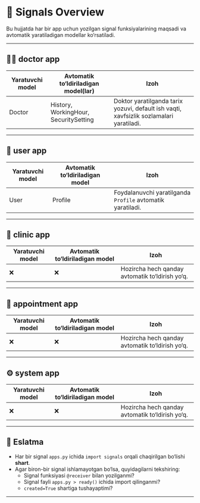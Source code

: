 # 🔔 Signals Overview

Bu hujjatda har bir app uchun yozilgan signal funksiyalarining maqsadi va avtomatik yaratiladigan modellar ko‘rsatiladi.

---

## 🧑‍⚕️ doctor app

| Yaratuvchi model | Avtomatik to‘ldiriladigan model(lar)                         | Izoh                                                         |
|------------------|---------------------------------------------------------------|--------------------------------------------------------------|
| Doctor           | History, WorkingHour, SecuritySetting                         | Doktor yaratilganda tarix yozuvi, default ish vaqti, xavfsizlik sozlamalari yaratiladi. |

---

## 👤 user app

| Yaratuvchi model | Avtomatik to‘ldiriladigan model | Izoh                                          |
|------------------|----------------------------------|-----------------------------------------------|
| User             | Profile                          | Foydalanuvchi yaratilganda `Profile` avtomatik yaratiladi. |

---

## 🏥 clinic app

| Yaratuvchi model | Avtomatik to‘ldiriladigan model | Izoh                                      |
|------------------|----------------------------------|-------------------------------------------|
| ❌               | ❌                                | Hozircha hech qanday avtomatik to‘ldirish yo‘q. |

---

## 📅 appointment app

| Yaratuvchi model | Avtomatik to‘ldiriladigan model | Izoh                                      |
|------------------|----------------------------------|-------------------------------------------|
| ❌               | ❌                                | Hozircha hech qanday avtomatik to‘ldirish yo‘q. |

---

## ⚙️ system app

| Yaratuvchi model | Avtomatik to‘ldiriladigan model | Izoh                                      |
|------------------|----------------------------------|-------------------------------------------|
| ❌               | ❌                                | Hozircha hech qanday avtomatik to‘ldirish yo‘q. |

---

## 🔄 Eslatma

- Har bir signal `apps.py` ichida `import signals` orqali chaqirilgan bo‘lishi **shart**.
- Agar biron-bir signal ishlamayotgan bo‘lsa, quyidagilarni tekshiring:
  - Signal funksiyasi `@receiver` bilan yozilganmi?
  - Signal fayli `apps.py > ready()` ichida import qilinganmi?
  - `created=True` shartiga tushayaptimi?

---
